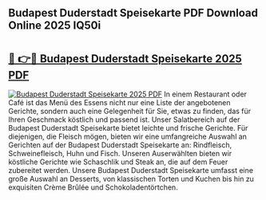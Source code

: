 ## Budapest Duderstadt Speisekarte PDF Download Online 2025 IQ50i

# <h2><a href="http://gcdg42.nevu.top/?p=Budapest+Duderstadt+Speisekarte">🔗 👉🔴 Budapest Duderstadt Speisekarte 2025 PDF</a></h2>

[![Budapest Duderstadt Speisekarte 2025 PDF](https://i.imgur.com/dBaPXMq.png)](http://gcdg42.nevu.top/?p=Budapest+Duderstadt+Speisekarte)
In einem Restaurant oder Café ist das Menü des Essens nicht nur eine Liste der angebotenen Gerichte, sondern auch eine Gelegenheit für Sie, etwas zu finden, das für Ihren Geschmack köstlich und passend ist. Unser Salatbereich auf der Budapest Duderstadt Speisekarte bietet leichte und frische Gerichte. Für diejenigen, die Fleisch mögen, bieten wir eine umfangreiche Auswahl an Gerichten auf der Budapest Duderstadt Speisekarte an: Rindfleisch, Schweinefleisch, Huhn und Fisch. Unseren Auserwählten bieten wir köstliche Gerichte wie Schaschlik und Steak an, die auf dem Feuer zubereitet werden. Unsere Budapest Duderstadt Speisekarte umfasst eine große Auswahl an Desserts, von klassischen Torten und Kuchen bis hin zu exquisiten Crème Brûlée und Schokoladentörtchen.
